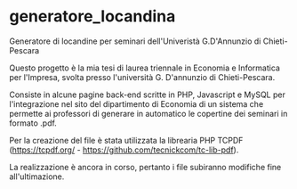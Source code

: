 # generatore_locandina
Generatore di locandine per seminari dell'Univeristà G.D'Annunzio di Chieti-Pescara

Questo progetto è la mia tesi di laurea triennale in Economia e Informatica per l'Impresa, 
svolta presso l'università G. D'annunzio di Chieti-Pescara.

Consiste in alcune pagine back-end scritte in PHP, Javascript e MySQL per l'integrazione nel sito del dipartimento di Economia
di un sistema che permette ai professori di generare in automatico le copertine dei seminari in formato .pdf.

Per la creazione del file è stata utilizzata la librearia PHP TCPDF (https://tcpdf.org/ - https://github.com/tecnickcom/tc-lib-pdf).

La realizzazione è ancora in corso, pertanto i file subiranno modifiche fine all'ultimazione.

